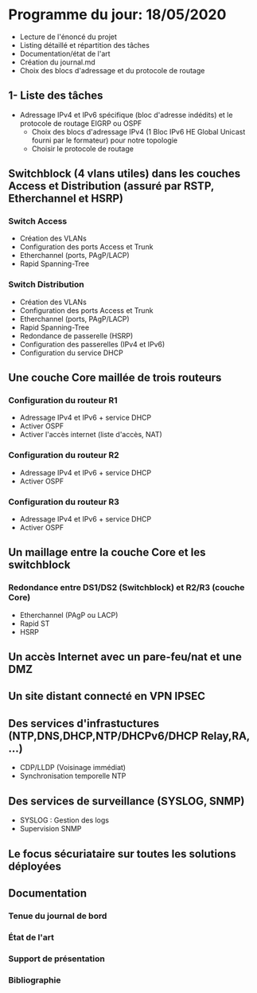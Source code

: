 # Programme du jour: 18/05/2020

  * Lecture de l'énoncé du projet
  * Listing détaillé et répartition des tâches
  * Documentation/état de l'art
  * Création du journal.md
  * Choix des blocs d'adressage et du protocole de routage

## 1- Liste des tâches

* Adressage IPv4 et IPv6 spécifique (bloc d'adresse indédits) et le protocole de routage EIGRP ou OSPF				
	- Choix des blocs d'adressage IPv4 (1 Bloc IPv6 HE Global Unicast fourni par le formateur) pour notre topologie		
	- Choisir le protocole de routage	
											
## Switchblock (4 vlans utiles) dans les couches Access et Distribution (assuré par RSTP, Etherchannel et HSRP)	

### Switch Access					
* Création des VLANs				
* Configuration des ports Access et Trunk				
* Etherchannel (ports, PAgP/LACP)				
* Rapid Spanning-Tree				
													
### Switch Distribution					
* Création des VLANs				
* Configuration des ports Access et Trunk				
* Etherchannel (ports, PAgP/LACP)				
* Rapid Spanning-Tree				
* Redondance de passerelle (HSRP)				
* Configuration des passerelles (IPv4 et IPv6)				
* Configuration du service DHCP				
								
								
## Une couche Core maillée de trois routeurs							
### Configuration du routeur R1					
* Adressage IPv4 et IPv6 + service DHCP				
* Activer OSPF				
* Activer l'accès internet (liste d'accès, NAT)			
### Configuration du routeur R2					
* Adressage IPv4 et IPv6 + service DHCP				
* Activer OSPF			
### Configuration du routeur R3			
* Adressage IPv4 et IPv6 + service DHCP				
* Activer OSPF	

## Un maillage entre la couche Core et les switchblock							
### Redondance entre DS1/DS2 (Switchblock) et R2/R3 (couche Core)					
* Etherchannel (PAgP ou LACP)				
* Rapid ST				
* HSRP 	

## Un accès Internet avec un pare-feu/nat et une DMZ											
## Un site distant connecté en VPN IPSEC												
## Des services d'infrastuctures (NTP,DNS,DHCP,NTP/DHCPv6/DHCP Relay,RA, ...)							
* CDP/LLDP (Voisinage immédiat)					
* Synchronisation temporelle NTP						

## Des services de surveillance (SYSLOG, SNMP)
* SYSLOG : Gestion des logs
* Supervision SNMP

## Le focus sécuriataire sur toutes les solutions déployées							
## Documentation														
### Tenue du journal de bord					
### État de l'art					
### Support de présentation					
### Bibliographie					


